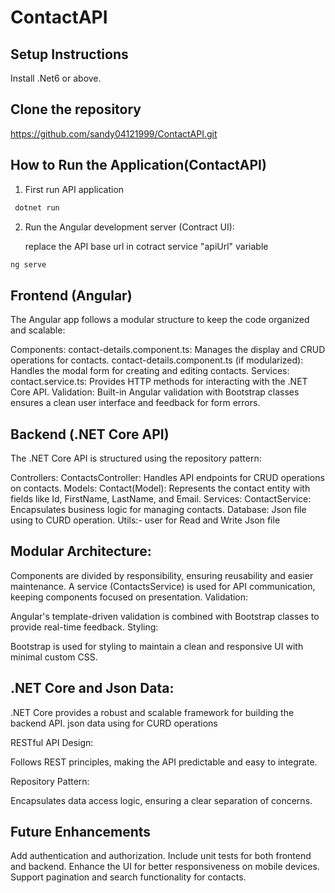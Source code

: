 
# ContactAPI

## Setup Instructions
Install .Net6 or above.



## Clone the repository

https://github.com/sandy04121999/ContactAPI.git

## How to Run the Application(ContactAPI)
 1. First run API application
 ````bash
  dotnet run
  ````
 2. Run the Angular development server (Contract UI): 

	replace the API base url in cotract service "apiUrl" variable  
  ````bash
  ng serve
  ````

## Frontend (Angular)
The Angular app follows a modular structure to keep the code organized and scalable:

Components:
contact-details.component.ts: Manages the display and CRUD operations for contacts.
contact-details.component.ts (if modularized): Handles the modal form for creating and editing contacts.
Services:
contact.service.ts: Provides HTTP methods for interacting with the .NET Core API.
Validation:
Built-in Angular validation with Bootstrap classes ensures a clean user interface and feedback for form errors.

## Backend (.NET Core API)
The .NET Core API is structured using the repository pattern:

Controllers:
ContactsController: Handles API endpoints for CRUD operations on contacts.
Models:
Contact(Model): Represents the contact entity with fields like Id, FirstName, LastName, and Email.
Services:
ContactService: Encapsulates business logic for managing contacts.
Database:
Json file using to CURD operation.
Utils:- user for Read and Write Json file


## Modular Architecture:

Components are divided by responsibility, ensuring reusability and easier maintenance.
A service (ContactsService) is used for API communication, keeping components focused on presentation.
Validation:

Angular's template-driven validation is combined with Bootstrap classes to provide real-time feedback.
Styling:

Bootstrap is used for styling to maintain a clean and responsive UI with minimal custom CSS.

## .NET Core and Json Data:

.NET Core provides a robust and scalable framework for building the backend API.
 json data using for CURD operations 

RESTful API Design:

Follows REST principles, making the API predictable and easy to integrate.

Repository Pattern:

Encapsulates data access logic, ensuring a clear separation of concerns.

## Future Enhancements
Add authentication and authorization.
Include unit tests for both frontend and backend.
Enhance the UI for better responsiveness on mobile devices.
Support pagination and search functionality for contacts.
